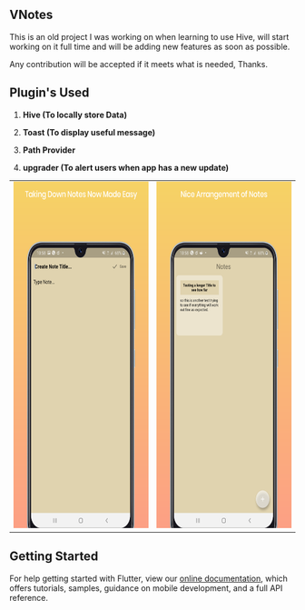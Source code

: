 ## VNotes

<p>This is an old project I was working on when learning to use Hive, will start working on it full time and will be adding new features as soon as possible.</p>

<p> Any contribution will be accepted if it meets what is needed, Thanks. </p>

## Plugin's Used
1. <p><b> Hive (To locally store Data) </b></p> 
2. <p><b> Toast (To display useful message) </b></p>
3. <p><b> Path Provider </b></p>
4. <p><b> upgrader (To alert users when app has a new update) </b></p>

<center>
<table>
  <tbody>
    <tr>
      <td><img src='https://github.com/quiet-programmer/hive_note_app/blob/master/ss/145535058_221013679682765_5476232847126577393_n.png' width='300' height='610'></td>
      <td><img src='https://github.com/quiet-programmer/hive_note_app/blob/master/ss/145944556_3545455032189582_7968282205009447548_n.png' width='300' height='610'></td>
     </tr>
  </tbody>
</table>
</center>

## Getting Started
For help getting started with Flutter, view our
[online documentation](https://flutter.dev/docs), which offers tutorials,
samples, guidance on mobile development, and a full API reference.
